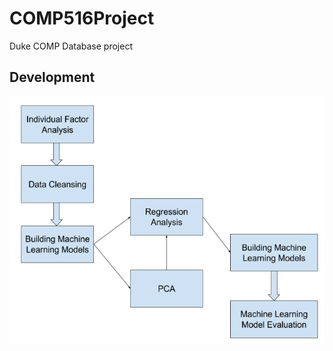# COMP516Project
Duke COMP Database project

## Development
![Development Pipeline](https://github.com/wma8/COMP516Project/blob/master/related%20material/Pipeline.PNG)
